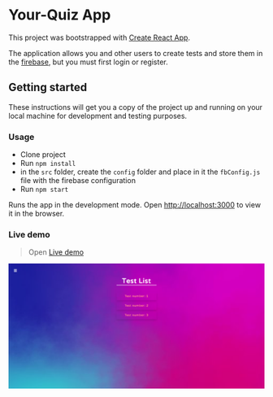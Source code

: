 # Your-Quiz App

This project was bootstrapped with [Create React App](https://github.com/facebook/create-react-app).

The application allows you and other users to create tests and store them in the [firebase](https://console.firebase.google.com/u/0/), but you must first login or register.

## Getting started

These instructions will get you a copy of the project up and running on your local machine for development and testing purposes.

### Usage
* Clone project
* Run `npm install`
* in the `src` folder, create the `config` folder and place in it the `fbConfig.js` file with the firebase configuration
* Run `npm start`

Runs the app in the development mode.
Open [http://localhost:3000](http://localhost:3000) to view it in the browser.

### Live demo

> Open [Live demo](https://eduard-mychka.github.io/quiz-react/)

![cover for app](https://github.com/Eduard-Mychka/quiz-react/blob/main/src/assets/Quiz1.png 'preview')

